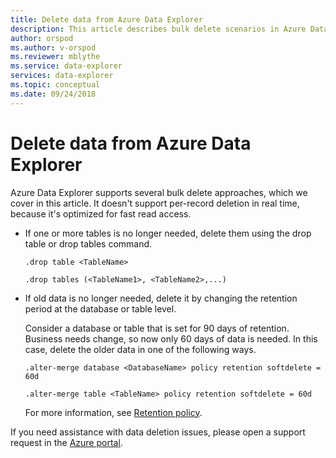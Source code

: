 ```yaml
---
title: Delete data from Azure Data Explorer
description: This article describes bulk delete scenarios in Azure Data Explore, including purge and retention based deletes.
author: orspod
ms.author: v-orspod
ms.reviewer: mblythe
ms.service: data-explorer
services: data-explorer
ms.topic: conceptual
ms.date: 09/24/2018
---
```


# Delete data from Azure Data Explorer

Azure Data Explorer supports several bulk delete approaches, which we cover in this article. It doesn't support per-record deletion in real time, because it's optimized for fast read access.

* If one or more tables is no longer needed, delete them using the drop table or drop tables command.

    ```Kusto
    .drop table <TableName>

    .drop tables (<TableName1>, <TableName2>,...)
    ```

* If old data is no longer needed, delete it by changing the retention period at the database or table level.

    Consider a database or table that is set for 90 days of retention. Business needs change, so now only 60 days of data is needed. In this case, delete the older data in one of the following ways.

    ```Kusto
    .alter-merge database <DatabaseName> policy retention softdelete = 60d

    .alter-merge table <TableName> policy retention softdelete = 60d
    ```

    For more information, see [Retention policy](https://docs.microsoft.com/azure/kusto/concepts/retentionpolicy).

If you need assistance with data deletion issues, please open a support request in the [Azure portal](https://portal.azure.com).
